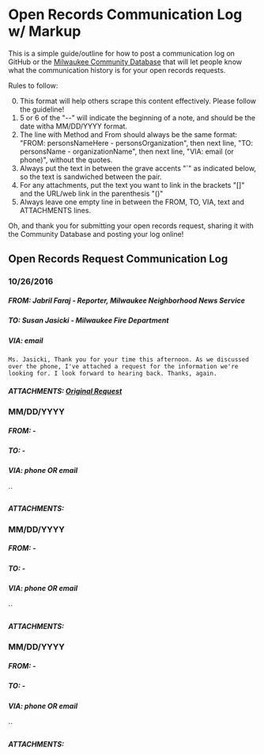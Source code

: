 Open Records Communication Log w/ Markup
=============

This is a simple guide/outline for how to post a communication log on GitHub or the [Milwaukee Community Database](http://mkecommunitydata.com) that will let people know what the communication history is for your open records requests.

Rules to follow:

0. This format will help others scrape this content effectively. Please follow the guideline!
0. 5 or 6 of the "--" will indicate the beginning of a note, and should be the date witha MM/DD/YYYY format.
0. The line with Method and From should always be the same format: "FROM: personsNameHere - personsOrganization", then next line, "TO: personsName - organizationName", then next line, "VIA: email (or phone)", without the quotes.
0. Always put the text in between the grave accents "`" as indicated below, so the text is sandwiched between the pair.
0. For any attachments, put the text you want to link in the brackets "[]" and the URL/web link in the parenthesis "()"
0. Always leave one empty line in between the FROM, TO, VIA, text and ATTACHMENTS lines.

Oh, and thank you for submitting your open records request, sharing it with the Community Database and posting your log online! 

## Open Records Request Communication Log

### 10/26/2016
##### FROM: Jabril Faraj - Reporter, Milwaukee Neighborhood News Service

##### TO: Susan Jasicki - Milwaukee Fire Department 

##### VIA: email

`Ms. Jasicki, Thank you for your time this afternoon. As we discussed over the phone, I've attached a request for the information we're looking for. I look forward to hearing back. Thanks, again.`

##### ATTACHMENTS: [Original Request](https://drive.google.com/file/d/0B2qru3lnKLbCMGZpaFMzNHFBOXc/view?usp=sharing)

### MM/DD/YYYY

##### FROM: - 

##### TO: - 

##### VIA: phone OR email

``

##### ATTACHMENTS: []()

### MM/DD/YYYY

##### FROM: - 

##### TO: - 

##### VIA: phone OR email

``

##### ATTACHMENTS: []()

### MM/DD/YYYY

##### FROM: - 

##### TO: - 

##### VIA: phone OR email

``

##### ATTACHMENTS: []()
